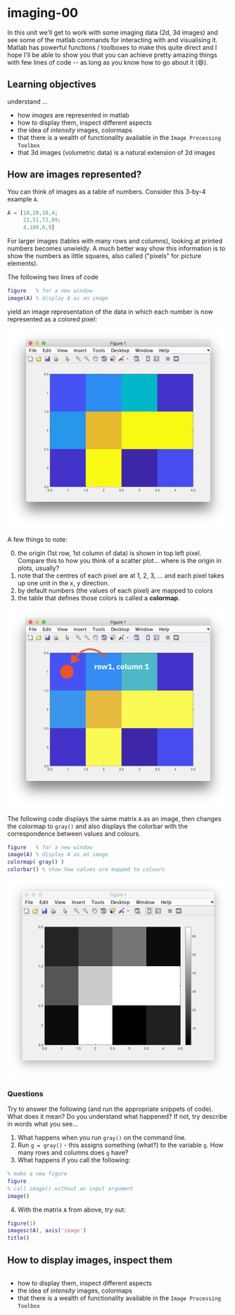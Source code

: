 # imaging-00

In this unit we'll get to work with some imaging data (2d, 3d images) and see some of the matlab commands for interacting with and visualising it. Matlab has powerful functions / toolboxes to make this quite direct and I hope I'll be able to show you that you can achieve pretty amazing things with few lines of code -- as long as you know how to go about it (:smile:).

## Learning objectives

understand ...
- how *images* are represented in matlab
- how to display them, inspect different aspects
- the idea of *intensity* images, colormaps
- that there is a wealth of functionality available in the ``Image Processing Toolbox``
- that 3d images (volumetric data) is a natural extension of 2d images

## How are images represented?

You can think of images as a table of numbers. Consider this 3-by-4 example ``A``.

```Matlab
A = [10,20,30,4;
     22,51,72,89;
     4,100,0,9]
```

For larger images (tables with many rows and columns), looking at printed numbers becomes unwieldy. A much better way show this information is to show the numbers as little squares, also called ("pixels" for picture elements).

The following two lines of code

```Matlab
figure   % for a new window
image(A) % display A as an image
```

yield an image representation of the data in which each number is now represented as a colored pixel:

![small matrix image](image-of-small-matrix.png)

A few things to note:

0. the origin (1st row, 1st column of data) is shown in top left pixel. Compare this to how you think of a scatter plot... where is the origin in plots, usually?
1. note that the centres of each pixel are at 1, 2, 3, ... and each pixel takes up one unit in the x, y direction.
2. by default numbers (the values of each pixel) are mapped to colors
3. the table that defines those colors is called a **colormap**.

![small matrix image](image-of-small-matrix-annotated.png)

The following code displays the same matrix ``A`` as an image, then changes the colormap to ``gray()`` and also displays the colorbar with the correspondence between values and colours.

```Matlab
figure   % for a new window
image(A) % display A as an image
colormap( gray() )
colorbar() % show how values are mapped to colours
```

![small matrix image, colourmap](image-of-small-matrix-colorbar.png)

### Questions

Try to answer the following (and run the appropriate snippets of code). What does it mean? Do you understand what happened? If not, try describe in words what you see...

1. What happens when you run ``gray()`` on the command line.
2. Run ``g = gray()`` - this assigns something (what?) to the variable ``g``. How many rows and columns does ``g`` have?
3. What happens if you call the following:
```Matlab
% make a new figure
figure
% call image() without an input argument
image()
```
4. With the matrix ``A`` from above, try out:
```Matlab
figure(1)
imagesc(A), axis('image')
title()
```


## How to display images, inspect them

```Matlab

```


- how to display them, inspect different aspects
- the idea of *intensity* images, colormaps
- that there is a wealth of functionality available in the ``Image Processing Toolbox``
